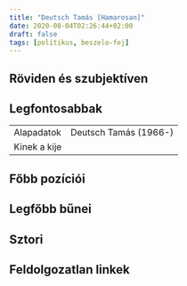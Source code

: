 ```yaml
---
title: "Deutsch Tamás [Hamarosan]"
date: 2020-08-04T02:26:44+02:00
draft: false
tags: [politikus, beszelo-fej]
---
```


## Röviden és szubjektíven

## Legfontosabbak

|                           |                                                                    |
| :---                      | :----                                                              |
| Alapadatok                | Deutsch Tamás (1966-)                                              |
| Kinek a kije              |                                                                    |

## Főbb pozíciói


## Legfőbb bűnei

## Sztori

## Feldolgozatlan linkek
